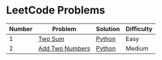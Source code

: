 # LeetCode Problems

| Number | Problem | Solution | Difficulty
| --- | ----------- |---- | ----- |
| 1 | [Two Sum](https://leetcode.com/problems/two-sum/) | [Python](twoSum.py) | Easy
| 2 | [Add Two Numbers](https://leetcode.com/problems/add-two-numbers/) | [Python](addTwoNum.py) | Medium
